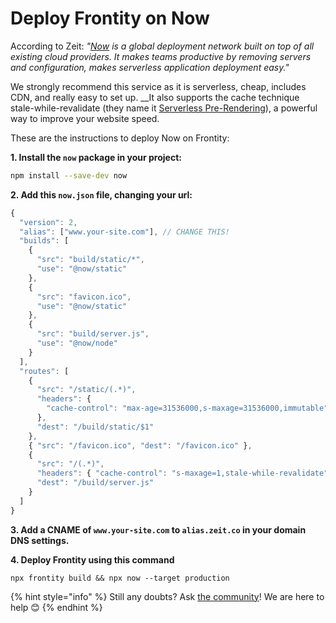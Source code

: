# Deploy Frontity on Now

According to Zeit: _"_[_Now_](https://zeit.co/now) _is a global deployment network built on top of all existing cloud providers. It makes teams productive by removing servers and configuration, makes serverless application deployment easy."_

We strongly recommend this service as it is serverless, cheap, includes CDN, and really easy to set up. __It also supports the cache technique stale-while-revalidate \(they name it [Serverless Pre-Rendering](https://zeit.co/blog/serverless-pre-rendering)\), a powerful way to improve your website speed.

These are the instructions to deploy Now on Frontity:

**1. Install the  `now`  package in your project:**

```bash
npm install --save-dev now
```

**2. Add this  `now.json`  file, changing your url:**

```javascript
{
  "version": 2,
  "alias": ["www.your-site.com"], // CHANGE THIS!
  "builds": [
    {
      "src": "build/static/*",
      "use": "@now/static"
    },
    {
      "src": "favicon.ico",
      "use": "@now/static"
    },
    {
      "src": "build/server.js",
      "use": "@now/node"
    }
  ],
  "routes": [
    {
      "src": "/static/(.*)",
      "headers": {
        "cache-control": "max-age=31536000,s-maxage=31536000,immutable"
      },
      "dest": "/build/static/$1"
    },
    { "src": "/favicon.ico", "dest": "/favicon.ico" },
    {
      "src": "/(.*)",
      "headers": { "cache-control": "s-maxage=1,stale-while-revalidate" },
      "dest": "/build/server.js"
    }
  ]
}
```

**3. Add a CNAME of `www.your-site.com` to `alias.zeit.co` in your domain DNS settings.**

**4. Deploy Frontity using this command**

```text
npx frontity build && npx now --target production
```



{% hint style="info" %}
Still any doubts? Ask [the community](https://community.frontity.org/)! We are here to help 😊
{% endhint %}

